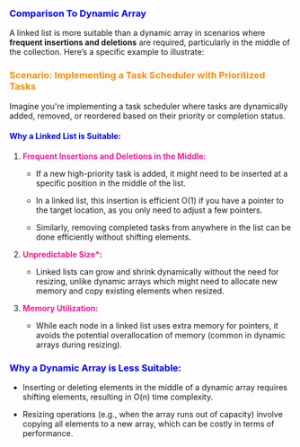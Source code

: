 ### <b style="color:blue">Comparison To Dynamic Array</b>

A linked list is more suitable than a dynamic array in scenarios where **frequent insertions and deletions** are required, particularly in the middle of the collection. Here’s a specific example to illustrate:

### <b style="color:darkorange">Scenario: Implementing a Task Scheduler with Prioritized Tasks</b>

Imagine you're implementing a task scheduler where tasks are dynamically added, removed, or reordered based on their priority or completion status.

#### <b style="color:blue">Why a Linked List is Suitable:</b>

1. <b style="color:deeppink">Frequent Insertions and Deletions in the Middle:</b>
    
    * If a new high-priority task is added, it might need to be inserted at a specific position in the middle of the list.
        
    * In a linked list, this insertion is efficient O(1) if you have a pointer to the target location, as you only need to adjust a few pointers.
        
    * Similarly, removing completed tasks from anywhere in the list can be done efficiently without shifting elements.
        
2. <b style="color:deeppink">Unpredictable Size*: </b>
    
    * Linked lists can grow and shrink dynamically without the need for resizing, unlike dynamic arrays which might need to allocate new memory and copy existing elements when resized.
        
3. <b style="color:deeppink">Memory Utilization: </b>
    
    * While each node in a linked list uses extra memory for pointers, it avoids the potential overallocation of memory (common in dynamic arrays during resizing).
        

### <b style="color:blue">Why a Dynamic Array is Less Suitable:</b>

* Inserting or deleting elements in the middle of a dynamic array requires shifting elements, resulting in O(n) time complexity.
    
* Resizing operations (e.g., when the array runs out of capacity) involve copying all elements to a new array, which can be costly in terms of performance.